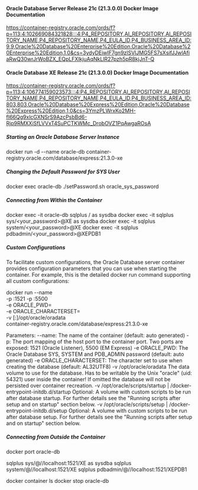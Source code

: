 #### Oracle Database Server Release 21c (21.3.0.0) Docker Image Documentation
https://container-registry.oracle.com/ords/f?p=113:4:102669084321828:::4:P4_REPOSITORY,AI_REPOSITORY,AI_REPOSITORY_NAME,P4_REPOSITORY_NAME,P4_EULA_ID,P4_BUSINESS_AREA_ID:9,9,Oracle%20Database%20Enterprise%20Edition,Oracle%20Database%20Enterprise%20Edition,1,0&cs=3ydyDEiwIF7gn9zlSVlJMG5FS7sXsifJJwlAfiaRwQ30wrJrWoBZX_EQpLFXlkjuAqNkLlR27pzh5pR8kjJnT-Q

#### Oracle Database XE Release 21c (21.3.0.0) Docker Image Documentation
https://container-registry.oracle.com/ords/f?p=113:4:106774159023573:::4:P4_REPOSITORY,AI_REPOSITORY,AI_REPOSITORY_NAME,P4_REPOSITORY_NAME,P4_EULA_ID,P4_BUSINESS_AREA_ID:803,803,Oracle%20Database%20Express%20Edition,Oracle%20Database%20Express%20Edition,1,0&cs=3YmzPLWrxKo2MH-fI66Qg9xlcGXNSrS9AzcPsbBd6-Rjp9RMXXiSfLVVxT4SuPCTKWMc_DrobOVZ1PqAwgaROsA

##### Starting an Oracle Database Server Instance
docker run -d --name oracle-db container-registry.oracle.com/database/express:21.3.0-xe

##### Changing the Default Password for SYS User
docker exec oracle-db ./setPassword.sh oracle_sys_password

##### Connecting from Within the Container
docker exec -it oracle-db sqlplus / as sysdba
docker exec -it <oracle-db> sqlplus sys/<your_password>@XE as sysdba
docker exec -it <oracle-db> sqlplus system/<your_password>@XE
docker exec -it <oracle-db> sqlplus pdbadmin/<your_password>@XEPDB1

##### Custom Configurations
To facilitate custom configurations, the Oracle Database server container provides configuration parameters that you can use when starting the container. For example, this is the detailed docker run command supporting all custom configurations:

docker run --name <container name> \
-p <host port>:1521 -p <host port>:5500 \
-e ORACLE_PWD=<your database passwords> \
-e ORACLE_CHARACTERSET=<your character set> \
-v [<host mount point>:]/opt/oracle/oradata \
container-registry.oracle.com/database/express:21.3.0-xe

Parameters:
--name:         The name of the container (default: auto generated)
-p:             The port mapping of the host port to the container port.
                Two ports are exposed: 1521 (Oracle Listener), 5500 (EM Express)
-e ORACLE_PWD:  The Oracle Database SYS, SYSTEM and PDB_ADMIN password (default: auto generated)
-e ORACLE_CHARACTERSET:     The character set to use when creating the database (default: AL32UTF8)
-v /opt/oracle/oradata      The data volume to use for the database.
                Has to be writable by the Unix "oracle" (uid: 54321) user inside the container!
                If omitted the database will not be persisted over container recreation.
-v /opt/oracle/scripts/startup | /docker-entrypoint-initdb.d/startup
                Optional: A volume with custom scripts to be run after database startup.
                For further details see the "Running scripts after setup and on startup" section below.
-v /opt/oracle/scripts/setup | /docker-entrypoint-initdb.d/setup
                Optional: A volume with custom scripts to be run after database setup.
                For further details see the "Running scripts after setup and on startup" section below.

##### Connecting from Outside the Container
docker port oracle-db

sqlplus sys/<your password>@//localhost:1521/XE as sysdba
sqlplus system/<your password>@//localhost:1521/XE
sqlplus pdbadmin/<your password>@//localhost:1521/XEPDB1

docker container ls
docker stop oracle-db